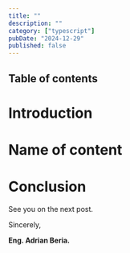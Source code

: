 ```yaml
---
title: ""
description: ""
category: ["typescript"]
pubDate: "2024-12-29"
published: false
---
```


## Table of contents

# Introduction

# Name of content

# Conclusion

See you on the next post.

Sincerely,

**Eng. Adrian Beria.**
